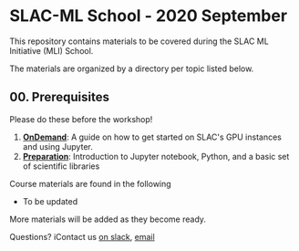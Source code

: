 # SLAC-ML School - 2020 September

This repository contains materials to be covered during the SLAC ML Initiative (MLI) School.

The materials are organized by a directory per topic listed below.

## 00. Prerequisites

Please do these before the workshop!

01. [**OnDemand**](/00-Prerequisites/01-OnDemand/README.md): A guide on how to get started on SLAC's GPU instances and using Jupyter.
02. [**Preparation**](/00-Prerequisites/02-Preparation/README.md): Introduction to Jupyter notebook, Python, and a basic set of scientific libraries

Course materials are found in the following
* To be updated

More materials will be added as they become ready.

Questions? iContact us [on slack](https://slac.slack.com/archives/C01B0B03HC3), [email](mailto:kterao@slac.stanford.edu)
